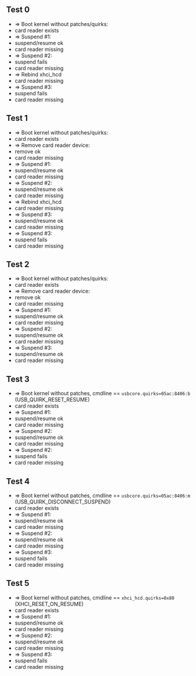 ## Test 0

* => Boot kernel without patches/quirks:
* card reader exists
* => Suspend #1:
* suspend/resume ok
* card reader missing
* => Suspend #2:
* suspend fails
* card reader missing
* => Rebind xhci_hcd
* card reader missing
* => Suspend #3:
* suspend fails
* card reader missing

## Test 1

* => Boot kernel without patches/quirks:
* card reader exists
* => Remove card reader device:
* remove ok
* card reader missing
* => Suspend #1:
* suspend/resume ok
* card reader missing
* => Suspend #2:
* suspend/resume ok
* card reader missing
* => Rebind xhci_hcd
* card reader missing
* => Suspend #3:
* suspend/resume ok
* card reader missing
* => Suspend #3:
* suspend fails
* card reader missing

## Test 2

* => Boot kernel without patches/quirks:
* card reader exists
* => Remove card reader device:
* remove ok
* card reader missing
* => Suspend #1:
* suspend/resume ok
* card reader missing
* => Suspend #2:
* suspend/resume ok
* card reader missing
* => Suspend #3:
* suspend/resume ok
* card reader missing

## Test 3

* => Boot kernel without patches, cmdline == `usbcore.quirks=05ac:8406:b` (USB_QUIRK_RESET_RESUME)
* card reader exists
* => Suspend #1:
* suspend/resume ok
* card reader missing
* => Suspend #2:
* suspend/resume ok
* card reader missing
* => Suspend #2:
* suspend fails
* card reader missing

## Test 4

* => Boot kernel without patches, cmdline == `usbcore.quirks=05ac:8406:m` (USB_QUIRK_DISCONNECT_SUSPEND)
* card reader exists
* => Suspend #1:
* suspend/resume ok
* card reader missing
* => Suspend #2:
* suspend/resume ok
* card reader missing
* => Suspend #3:
* suspend fails
* card reader missing

## Test 5

* => Boot kernel without patches, cmdline == `xhci_hcd.quirks=0x80` (XHCI_RESET_ON_RESUME)
* card reader exists
* => Suspend #1:
* suspend/resume ok
* card reader missing
* => Suspend #2:
* suspend/resume ok
* card reader missing
* => Suspend #3:
* suspend fails
* card reader missing
